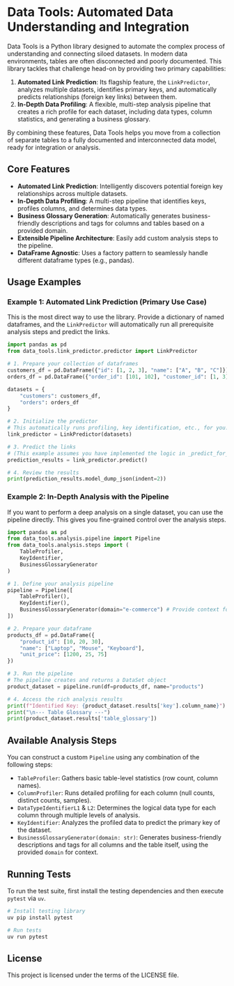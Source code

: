 # Data Tools: Automated Data Understanding and Integration

Data Tools is a Python library designed to automate the complex process of understanding and connecting siloed datasets. In modern data environments, tables are often disconnected and poorly documented. This library tackles that challenge head-on by providing two primary capabilities:

1.  **Automated Link Prediction**: Its flagship feature, the `LinkPredictor`, analyzes multiple datasets, identifies primary keys, and automatically predicts relationships (foreign key links) between them.
2.  **In-Depth Data Profiling**: A flexible, multi-step analysis pipeline that creates a rich profile for each dataset, including data types, column statistics, and generating a business glossary.

By combining these features, Data Tools helps you move from a collection of separate tables to a fully documented and interconnected data model, ready for integration or analysis.

## Core Features

- **Automated Link Prediction**: Intelligently discovers potential foreign key relationships across multiple datasets.
- **In-Depth Data Profiling**: A multi-step pipeline that identifies keys, profiles columns, and determines data types.
- **Business Glossary Generation**: Automatically generates business-friendly descriptions and tags for columns and tables based on a provided domain.
- **Extensible Pipeline Architecture**: Easily add custom analysis steps to the pipeline.
- **DataFrame Agnostic**: Uses a factory pattern to seamlessly handle different dataframe types (e.g., pandas).

## Usage Examples

### Example 1: Automated Link Prediction (Primary Use Case)

This is the most direct way to use the library. Provide a dictionary of named dataframes, and the `LinkPredictor` will automatically run all prerequisite analysis steps and predict the links.

```python
import pandas as pd
from data_tools.link_predictor.predictor import LinkPredictor

# 1. Prepare your collection of dataframes
customers_df = pd.DataFrame({"id": [1, 2, 3], "name": ["A", "B", "C"]})
orders_df = pd.DataFrame({"order_id": [101, 102], "customer_id": [1, 3]})

datasets = {
    "customers": customers_df,
    "orders": orders_df
}

# 2. Initialize the predictor
# This automatically runs profiling, key identification, etc., for you.
link_predictor = LinkPredictor(datasets)

# 3. Predict the links
# (This example assumes you have implemented the logic in _predict_for_pair)
prediction_results = link_predictor.predict()

# 4. Review the results
print(prediction_results.model_dump_json(indent=2))
```

### Example 2: In-Depth Analysis with the Pipeline

If you want to perform a deep analysis on a single dataset, you can use the pipeline directly. This gives you fine-grained control over the analysis steps.

```python
import pandas as pd
from data_tools.analysis.pipeline import Pipeline
from data_tools.analysis.steps import (
    TableProfiler,
    KeyIdentifier,
    BusinessGlossaryGenerator
)

# 1. Define your analysis pipeline
pipeline = Pipeline([
    TableProfiler(),
    KeyIdentifier(),
    BusinessGlossaryGenerator(domain="e-commerce") # Provide context for the glossary
])

# 2. Prepare your dataframe
products_df = pd.DataFrame({
    "product_id": [10, 20, 30],
    "name": ["Laptop", "Mouse", "Keyboard"],
    "unit_price": [1200, 25, 75]
})

# 3. Run the pipeline
# The pipeline creates and returns a DataSet object
product_dataset = pipeline.run(df=products_df, name="products")

# 4. Access the rich analysis results
print(f"Identified Key: {product_dataset.results['key'].column_name}")
print("\n--- Table Glossary ---")
print(product_dataset.results['table_glossary'])
```

## Available Analysis Steps

You can construct a custom `Pipeline` using any combination of the following steps:

- `TableProfiler`: Gathers basic table-level statistics (row count, column names).
- `ColumnProfiler`: Runs detailed profiling for each column (null counts, distinct counts, samples).
- `DataTypeIdentifierL1` & `L2`: Determines the logical data type for each column through multiple levels of analysis.
- `KeyIdentifier`: Analyzes the profiled data to predict the primary key of the dataset.
- `BusinessGlossaryGenerator(domain: str)`: Generates business-friendly descriptions and tags for all columns and the table itself, using the provided `domain` for context.

## Running Tests

To run the test suite, first install the testing dependencies and then execute `pytest` via `uv`.

```bash
# Install testing library
uv pip install pytest

# Run tests
uv run pytest
```

## License

This project is licensed under the terms of the LICENSE file.
